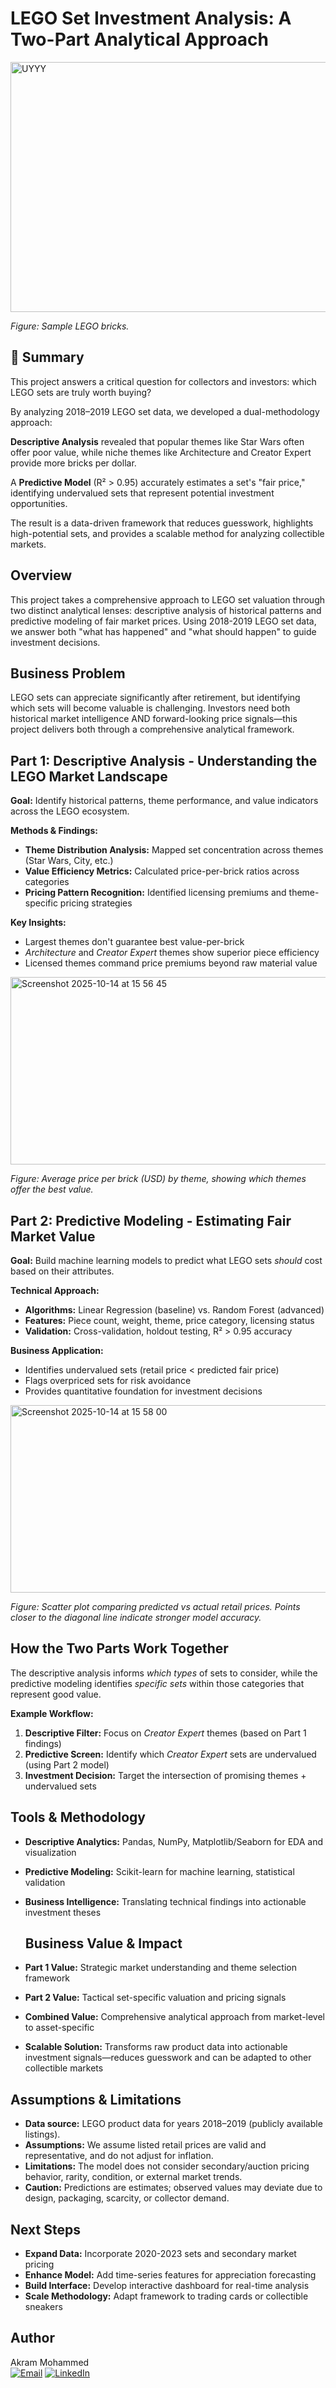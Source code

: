 # LEGO Set Investment Analysis: A Two-Part Analytical Approach
<img width="800" height="400" alt="UYYY" src="https://github.com/user-attachments/assets/67dd9a3d-ee9b-4b07-9841-a34a4a00eecd" />

*Figure: Sample LEGO bricks.*

## 🎯 Summary
This project answers a critical question for collectors and investors: which LEGO sets are truly worth buying?

By analyzing 2018–2019 LEGO set data, we developed a dual-methodology approach:

**Descriptive Analysis** revealed that popular themes like Star Wars often offer poor value, while niche themes like Architecture and Creator Expert provide more bricks per dollar.

A **Predictive Model** (R² > 0.95) accurately estimates a set's "fair price," identifying undervalued sets that represent potential investment opportunities.

The result is a data-driven framework that reduces guesswork, highlights high-potential sets, and provides a scalable method for analyzing collectible markets.

## Overview
This project takes a comprehensive approach to LEGO set valuation through two distinct analytical lenses: descriptive analysis of historical patterns and predictive modeling of fair market prices. Using 2018-2019 LEGO set data, we answer both "what has happened" and "what should happen" to guide investment decisions.

## Business Problem
LEGO sets can appreciate significantly after retirement, but identifying which sets will become valuable is challenging. Investors need both historical market intelligence AND forward-looking price signals—this project delivers both through a comprehensive analytical framework.

## Part 1: Descriptive Analysis - Understanding the LEGO Market Landscape
**Goal:** Identify historical patterns, theme performance, and value indicators across the LEGO ecosystem.

**Methods & Findings:**
- **Theme Distribution Analysis:** Mapped set concentration across themes (Star Wars, City, etc.)
- **Value Efficiency Metrics:** Calculated price-per-brick ratios across categories
- **Pricing Pattern Recognition:** Identified licensing premiums and theme-specific pricing strategies

**Key Insights:**
- Largest themes don't guarantee best value-per-brick
- *Architecture* and *Creator Expert* themes show superior piece efficiency
- Licensed themes command price premiums beyond raw material value
<img width="600" height="300" alt="Screenshot 2025-10-14 at 15 56 45" src="https://github.com/user-attachments/assets/6263e972-d05d-4bd3-a52f-bd7cc24c938e" />

*Figure: Average price per brick (USD) by theme, showing which themes offer the best value.*

## Part 2: Predictive Modeling - Estimating Fair Market Value
**Goal:** Build machine learning models to predict what LEGO sets *should* cost based on their attributes.

**Technical Approach:**
- **Algorithms:** Linear Regression (baseline) vs. Random Forest (advanced)
- **Features:** Piece count, weight, theme, price category, licensing status
- **Validation:** Cross-validation, holdout testing, R² > 0.95 accuracy

**Business Application:**
- Identifies undervalued sets (retail price < predicted fair price)
- Flags overpriced sets for risk avoidance
- Provides quantitative foundation for investment decisions
<img width="600" height="300" alt="Screenshot 2025-10-14 at 15 58 00" src="https://github.com/user-attachments/assets/76deef03-622e-4a63-ab68-d6ad10b2b1a4" />

*Figure: Scatter plot comparing predicted vs actual retail prices. Points closer to the diagonal line indicate stronger model accuracy.*

## How the Two Parts Work Together
The descriptive analysis informs *which types* of sets to consider, while the predictive modeling identifies *specific sets* within those categories that represent good value.

**Example Workflow:**
1. **Descriptive Filter:** Focus on *Creator Expert* themes (based on Part 1 findings)
2. **Predictive Screen:** Identify which *Creator Expert* sets are undervalued (using Part 2 model)
3. **Investment Decision:** Target the intersection of promising themes + undervalued sets

## Tools & Methodology
- **Descriptive Analytics:** Pandas, NumPy, Matplotlib/Seaborn for EDA and visualization
- **Predictive Modeling:** Scikit-learn for machine learning, statistical validation
- **Business Intelligence:** Translating technical findings into actionable investment theses

  ## Business Value & Impact
- **Part 1 Value:** Strategic market understanding and theme selection framework
- **Part 2 Value:** Tactical set-specific valuation and pricing signals  
- **Combined Value:** Comprehensive analytical approach from market-level to asset-specific
- **Scalable Solution:** Transforms raw product data into actionable investment signals—reduces guesswork and can be adapted to other collectible markets

## Assumptions & Limitations
- **Data source:** LEGO product data for years 2018–2019 (publicly available listings).  
- **Assumptions:** We assume listed retail prices are valid and representative, and do not adjust for inflation.  
- **Limitations:** The model does not consider secondary/auction pricing behavior, rarity, condition, or external market trends.  
- **Caution:** Predictions are estimates; observed values may deviate due to design, packaging, scarcity, or collector demand.
 
## Next Steps
- **Expand Data:** Incorporate 2020-2023 sets and secondary market pricing
- **Enhance Model:** Add time-series features for appreciation forecasting  
- **Build Interface:** Develop interactive dashboard for real-time analysis
- **Scale Methodology:** Adapt framework to trading cards or collectible sneakers

## Author
Akram Mohammed  
[![Email](https://img.shields.io/badge/Email-akrammohammed09@gmail.com-blue?style=flat&logo=gmail)](mailto:akrammohammed09@gmail.com)
[![LinkedIn](https://img.shields.io/badge/LinkedIn-Connect-blue?style=flat&logo=linkedin)](https://www.linkedin.com/in/akram-mohammed-465052134)
